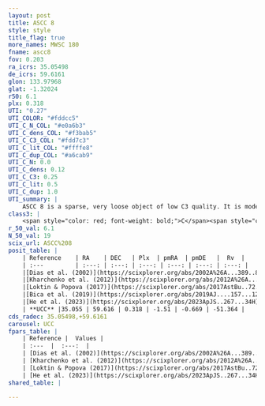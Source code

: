 ```yaml
---
layout: post
title: ASCC 8
style: style
title_flag: true
more_names: MWSC 180
fname: ascc8
fov: 0.203
ra_icrs: 35.05498
de_icrs: 59.6161
glon: 133.97968
glat: -1.32024
r50: 6.1
plx: 0.318
UTI: "0.27"
UTI_COLOR: "#fddcc5"
UTI_C_N_COL: "#e0a6b3"
UTI_C_dens_COL: "#f3bab5"
UTI_C_C3_COL: "#fdd7c3"
UTI_C_lit_COL: "#ffffe8"
UTI_C_dup_COL: "#a6cab9"
UTI_C_N: 0.0
UTI_C_dens: 0.12
UTI_C_C3: 0.25
UTI_C_lit: 0.5
UTI_C_dup: 1.0
UTI_summary: |
    ASCC 8 is a sparse, very loose object of low C3 quality. It is moderately studied in the literature.<br><br><span style="color: #99180f; font-weight: bold;">Warning: </span>contains less than 25 stars with <i>P>0.5</i> estimated.
class3: |
    <span style="color: red; font-weight: bold;">C</span><span style="color: red; font-weight: bold;">C</span>
r_50_val: 6.1
N_50_val: 19
scix_url: ASCC%208
posit_table: |
    | Reference    | RA    | DEC   | Plx  | pmRA  | pmDE   |  Rv  |
    | :---         | :---: | :---: | :---: | :---: | :---: | :---: |
    |[Dias et al. (2002)](https://scixplorer.org/abs/2002A%26A...389..871D) | 35.204 | 59.61 | -- | 0.56 | -0.43 | -17.4 |
    |[Kharchenko et al. (2012)](https://scixplorer.org/abs/2012A%26A...543A.156K) | 35.19 | 59.69 | -- | -0.82 | 0.19 | -- |
    |[Loktin & Popova (2017)](https://scixplorer.org/abs/2017AstBu..72..257L) | 35.205 | 59.61 | -- | 0.482 | -2.286 | -12.9 |
    |[Bica et al. (2019)](https://scixplorer.org/abs/2019AJ....157...12B) | 35.2 | 59.614 | -- | -- | -- | -- |
    |[He et al. (2023)](https://scixplorer.org/abs/2023ApJS..267...34H) | 34.408 | 59.231 | 0.91 | 0.992 | -2.444 | -- |
    | **UCC** |35.055 | 59.616 | 0.318 | -1.51 | -0.669 | -51.364 | 
cds_radec: 35.05498,+59.6161
carousel: UCC
fpars_table: |
    | Reference |  Values |
    | :---  |  :---:  |
    | [Dias et al. (2002)](https://scixplorer.org/abs/2002A%26A...389..871D) | `E(B-V)=0.55, Dist=2200.0, Age=6.76` |
    | [Kharchenko et al. (2012)](https://scixplorer.org/abs/2012A%26A...543A.156K) | `e_bv=0.6, distance=1801, log_age=7.77` |
    | [Loktin & Popova (2017)](https://scixplorer.org/abs/2017AstBu..72..257L) | `E(B-V)=0.461, Dmod=11.548, logt=7.9` |
    | [He et al. (2023)](https://scixplorer.org/abs/2023ApJS..267...34H) | `A0=2.4, m-M=10.25, logA=7.7` |
shared_table: |
    
---
```

